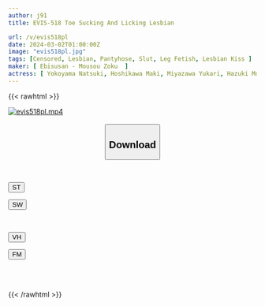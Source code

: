 ```yaml
---
author: j91
title: EVIS-518 Toe Sucking And Licking Lesbian

url: /v/evis518pl
date: 2024-03-02T01:00:00Z
image: "evis518pl.jpg"
tags: [Censored, Lesbian, Pantyhose, Slut, Leg Fetish, Lesbian Kiss	]
maker: [ Ebisusan - Mousou Zoku  ]
actress: [ Yokoyama Natsuki, Hoshikawa Maki, Miyazawa Yukari, Hazuki Moe ]
---
```



{{< rawhtml >}}

<div class="video" data-videoid="wDVjx9OOelhJ9MQ">
    <a href="javascript:;">
        <img src="/v/evis518pl/evis518pl.jpg" width="WIDTH" height="HEIGHT" alt="evis518pl.mp4" loading="lazy">
    </a>
</div>

<script type="text/javascript" src="https://j91.asia/asset/on-demand-st.js"></script>

<br>
  <link rel="stylesheet" href="https://j91.asia/asset/bs5.css">
  
  <center>
  <button class="btn btn-primary" type="button" data-bs-toggle="collapse" data-bs-target=".multi-collapse" aria-expanded="false" aria-controls="multiCollapseExample1 multiCollapseExample2"><h2>Download</h2></button></center>
</p>
<div class="row">
  <div class="col">
    <div class="collapse multi-collapse" id="multiCollapseExample1">
      <div class="card card-body">
	      	      <br>
<div class="buttons">  
<p><a href="https://streamtape.to/v/wDVjx9OOelhJ9MQ" target="_blank"><button class="btn-hover color-3"><i class="fa fa-download"></i> ST</button></a></p>
<p><a href="https://cdnwish.com/fobqlx65rjcv" target="_blank"><button class="btn-hover color-2"><i class="fa fa-download"></i> SW</button></a></p></div>
    </div>
  </div>
</div>
  <div class="col">
    <div class="collapse multi-collapse" id="multiCollapseExample2">
      <div class="card card-body">
	      <br>
<div class="buttons">
<p><a href="https://vidhidepro.com/f/af0fx16p9xtw"><button class="btn-hover color-9"><i class="fa fa-download"></i> VH</button></a></p>
<p><a href="https://filemoon.sx/d/o63fdiwg0pdm"><button class="btn-hover color-8"><i class="fa fa-download"></i> FM</button></a></p></div>
<br><br>
      </div>
    </div>
  </div>
</div>

{{< /rawhtml >}}